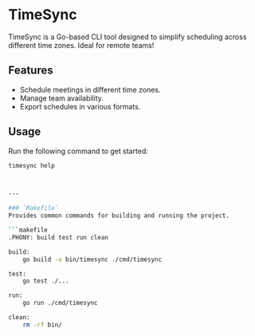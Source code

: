 # TimeSync

TimeSync is a Go-based CLI tool designed to simplify scheduling across different time zones. Ideal for remote teams!

## Features
- Schedule meetings in different time zones.
- Manage team availability.
- Export schedules in various formats.

## Usage
Run the following command to get started:

```bash
timesync help



---

### `Makefile`
Provides common commands for building and running the project.

```makefile
.PHONY: build test run clean

build:
	go build -o bin/timesync ./cmd/timesync

test:
	go test ./...

run:
	go run ./cmd/timesync

clean:
	rm -rf bin/
